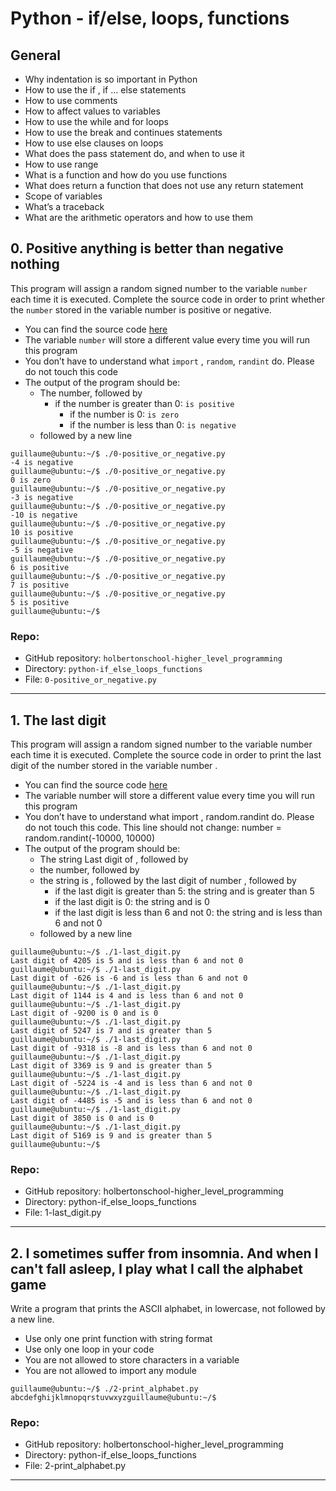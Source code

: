 # Python - if/else, loops, functions

## General
- Why indentation is so important in Python
- How to use the if , if ... else statements
- How to use comments
- How to affect values to variables
- How to use the while and for loops 
- How to use the break and continues statements
- How to use else clauses on loops
- What does the pass statement do, and when to use it
- How to use range
- What is a function and how do you use functions
- What does return a function that does not use any return statement
- Scope of variables
- What’s a traceback
- What are the arithmetic operators and how to use them

## 0. Positive anything is better than negative nothing

This program will assign a random signed number to the variable `number` each time it is executed. Complete the source code in order to print whether the `number` stored in the variable number is positive or negative.

- You can find the source code [here](/rltoken/aBRwd0uo_aZMPK2CBG1syg)
- The variable `number` will store a different value every time you will run this program
- You don’t have to understand what `import` , `random`, `randint` do. Please do not touch this code
- The output of the program should be:
  - The number, followed by
    - if the number is greater than 0: `is positive`
      - if the number is 0: `is zero`
      - if the number is less than 0: `is negative`
  - followed by a new line

```
guillaume@ubuntu:~/$ ./0-positive_or_negative.py
-4 is negative
guillaume@ubuntu:~/$ ./0-positive_or_negative.py
0 is zero
guillaume@ubuntu:~/$ ./0-positive_or_negative.py
-3 is negative
guillaume@ubuntu:~/$ ./0-positive_or_negative.py
-10 is negative
guillaume@ubuntu:~/$ ./0-positive_or_negative.py
10 is positive
guillaume@ubuntu:~/$ ./0-positive_or_negative.py
-5 is negative
guillaume@ubuntu:~/$ ./0-positive_or_negative.py
6 is positive
guillaume@ubuntu:~/$ ./0-positive_or_negative.py
7 is positive
guillaume@ubuntu:~/$ ./0-positive_or_negative.py
5 is positive
guillaume@ubuntu:~/$ 
```

### Repo:
- GitHub repository: `holbertonschool-higher_level_programming`
- Directory: `python-if_else_loops_functions`
- File: `0-positive_or_negative.py`
  
---

## 1. The last digit

This program will assign a random signed number to the variable number each time it is executed. Complete the source code in order to print the last digit of the number stored in the variable number .

- You can find the source code [here](/rltoken/UdohgX1ToNOVf4cAa3KJxA)
- The variable number will store a different value every time you will run this program
- You don’t have to understand what import , random.randint do. Please do not touch this code. This line should not change: number = random.randint(-10000, 10000)
- The output of the program should be:
  - The string Last digit of , followed by
  - the number, followed by
  - the string is , followed by the last digit of number , followed by
    - if the last digit is greater than 5: the string and is greater than 5
    - if the last digit is 0: the string and is 0
    - if the last digit is less than 6 and not 0: the string and is less than 6 and not 0
  - followed by a new line


```
guillaume@ubuntu:~/$ ./1-last_digit.py
Last digit of 4205 is 5 and is less than 6 and not 0
guillaume@ubuntu:~/$ ./1-last_digit.py
Last digit of -626 is -6 and is less than 6 and not 0
guillaume@ubuntu:~/$ ./1-last_digit.py
Last digit of 1144 is 4 and is less than 6 and not 0
guillaume@ubuntu:~/$ ./1-last_digit.py
Last digit of -9200 is 0 and is 0
guillaume@ubuntu:~/$ ./1-last_digit.py
Last digit of 5247 is 7 and is greater than 5
guillaume@ubuntu:~/$ ./1-last_digit.py
Last digit of -9318 is -8 and is less than 6 and not 0
guillaume@ubuntu:~/$ ./1-last_digit.py
Last digit of 3369 is 9 and is greater than 5
guillaume@ubuntu:~/$ ./1-last_digit.py
Last digit of -5224 is -4 and is less than 6 and not 0
guillaume@ubuntu:~/$ ./1-last_digit.py
Last digit of -4485 is -5 and is less than 6 and not 0
guillaume@ubuntu:~/$ ./1-last_digit.py
Last digit of 3850 is 0 and is 0
guillaume@ubuntu:~/$ ./1-last_digit.py
Last digit of 5169 is 9 and is greater than 5
guillaume@ubuntu:~/$ 
```

### Repo:
- GitHub repository: holbertonschool-higher_level_programming
- Directory: python-if_else_loops_functions
- File: 1-last_digit.py
  
---

## 2. I sometimes suffer from insomnia. And when I can't fall asleep, I play what I call the alphabet game

Write a program that prints the ASCII alphabet, in lowercase, not followed by a new line.

- Use only one print function with string format
- Use only one loop in your code
- You are not allowed to store characters in a variable
- You are not allowed to import any module


```
guillaume@ubuntu:~/$ ./2-print_alphabet.py
abcdefghijklmnopqrstuvwxyzguillaume@ubuntu:~/$
```

### Repo:
- GitHub repository: holbertonschool-higher_level_programming
- Directory: python-if_else_loops_functions
- File: 2-print_alphabet.py
  
---

